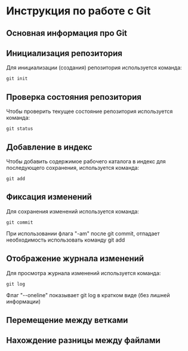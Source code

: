 # **Инструкция по работе с Git**

## Основная информация про Git

## Инициализация репозитория

Для инициализации (создания) репозитория используется команда:

    git init

## Проверка состояния репозитория

Чтобы проверить текущее состояние репозитория используется команда:

    git status

## Добавление в индекс

Чтобы добавить содержимое рабочего каталога в индекс для последующего сохранения, используется команда:

    git add

## Фиксация изменений

Для сохранения изменений используется команда:

    git commit

При использовании флага "-am" после git commit, отпадает необходимость использовать команду git add

## Отображение журнала изменений

Для просмотра журнала изменений используется команда:

    git log

Флаг "--oneline" показывает git log в кратком виде (без лишней информации)

## Перемещение между ветками

## Нахождение разницы между файлами

